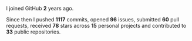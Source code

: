 I joined GitHub **2** years ago.

Since then I pushed **1117** commits, opened **96** issues, submitted **60** pull requests, received **78** stars across **15** personal projects and contributed to **33** public repositories.
